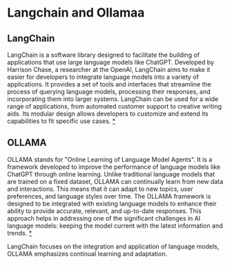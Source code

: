 # Langchain and Ollamaa

## LangChain 
LangChain is a software library designed to facilitate the building of applications that use large language models like ChatGPT. Developed by Harrison Chase, a researcher at the OpenAI, LangChain aims to make it easier for developers to integrate language models into a variety of applications. It provides a set of tools and interfaces that streamline the process of querying language models, processing their responses, and incorporating them into larger systems. LangChain can be used for a wide range of applications, from automated customer support to creative writing aids. Its modular design allows developers to customize and extend its capabilities to fit specific use cases.
[*](https://python.langchain.com/docs/get_started)    

## OLLAMA 
OLLAMA stands for "Online Learning of Language Model Agents". It is a framework developed to improve the performance of language models like ChatGPT through online learning. Unlike traditional language models that are trained on a fixed dataset, OLLAMA can continually learn from new data and interactions. This means that it can adapt to new topics, user preferences, and language styles over time. The OLLAMA framework is designed to be integrated with existing language models to enhance their ability to provide accurate, relevant, and up-to-date responses. This approach helps in addressing one of the significant challenges in AI language models: keeping the model current with the latest information and trends.
[*](https://github.com/jmorganca/ollama/tree/main/docs)

LangChain focuses on the integration and application of language models, OLLAMA emphasizes continual learning and adaptation.
